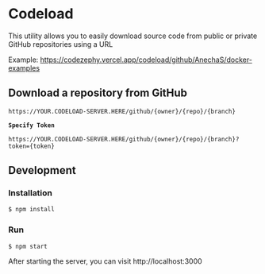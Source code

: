 # Codeload

This utility allows you to easily download source code from public or private GitHub repositories using a URL

Example: https://codezephy.vercel.app/codeload/github/AnechaS/docker-examples


## Download a repository from GitHub

```
https://YOUR.CODELOAD-SERVER.HERE/github/{owner}/{repo}/{branch}
```

**`Specify Token`**

```
https://YOUR.CODELOAD-SERVER.HERE/github/{owner}/{repo}/{branch}?token={token}
```

## Development

### Installation

```bash
$ npm install
```

### Run

```bash
$ npm start
```
After starting the server, you can visit http://localhost:3000
